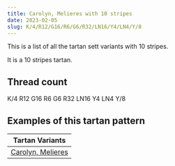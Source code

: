 ```yaml
---
title: Carolyn, Melieres with 10 stripes
date: 2023-02-05
slug: K/4/R12/G16/R6/G6/R32/LN16/Y4/LN4/Y/8
---
```

This is a list of all the tartan sett variants with 10 stripes.

It is a 10 stripes tartan.


## Thread count
K/4 R12 G16 R6 G6 R32 LN16 Y4 LN4 Y/8

## Examples of this tartan pattern

| Tartan Variants |
|---------------|
| [Carolyn, Melieres](/variants/k/4/r12/g16/r6/g6/r32/ln16/y4/ln4/y/8-g008000-k000000-lne0e0e0-rc00000-yf0c000)||
